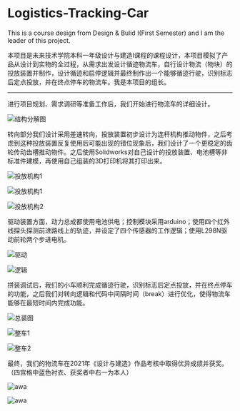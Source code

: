 # Logistics-Tracking-Car
This is a course design from Design &amp; Bulid Ⅰ(First Semester) and I am the leader of this project.

本项目是未来技术学院本科一年级设计与建造Ⅰ课程的课程设计，本项目模拟了产品从设计到实物的全过程，从需求出发设计循迹物流车，自行设计物流（物块）的投放装置并制作，设计循迹和启停逻辑并最终制作出一个能够循迹行驶，识别标志后定点投放，并在终点停车的物流车。我是本项目的组长。

***

进行项目规划、需求调研等准备工作后，我们开始进行物流车的详细设计。

![结构分解图](https://github.com/LancashireLiu/Logistics-Tracking-Car/blob/main/picstru.png)



转向部分我们设计采用差速转向，投放装置初步设计为连杆机构推动物件，之后考虑到这种投放装置反复使用后可能出现的错位现象后，我们设计了一个更稳定的齿轮传动齿槽推动物件。之后使用Solidworks对自己设计的投放装置、电池槽等非标准件建模，再使用自己组装的3D打印机将其打印出来。

![投放机构1](https://github.com/LancashireLiu/Logistics-Tracking-Car/blob/main/picth1.png)

![投放机构1](https://github.com/LancashireLiu/Logistics-Tracking-Car/blob/main/picass.png)

![投放机构2](https://github.com/LancashireLiu/Logistics-Tracking-Car/blob/main/picth2.png)

驱动装置方面，动力总成都使用电池供电；控制模块采用arduino；使用四个红外线探头探测前进路线上的轨迹，并设定了四个传感器的工作逻辑；使用L298N驱动前轮两个步进电机。

![驱动](https://github.com/LancashireLiu/Logistics-Tracking-Car/blob/main/picass.png)

![逻辑](https://github.com/LancashireLiu/Logistics-Tracking-Car/blob/main/piccon.png)

拼装调试后，我们的小车顺利完成循迹行驶，识别标志后定点投放，并在终点停车的功能，之后我们对转向逻辑和代码中间隔时间（break）进行优化，使得物流车能够在最短时间内完成功能。

![总装图](https://github.com/LancashireLiu/Logistics-Tracking-Car/blob/main/picdraw.png)

![整车1](https://github.com/LancashireLiu/Logistics-Tracking-Car/blob/main/picz1.jpg)

![整车2](https://github.com/LancashireLiu/Logistics-Tracking-Car/blob/main/picz2.jpg)

最终，我们的物流车在2021年《设计与建造》作品考核中取得优异成绩并获奖。（四宫格中蓝色衬衣、获奖者中右一为本人）

![awa](https://github.com/LancashireLiu/Logistics-Tracking-Car/blob/main/picmatch.png)

![awa](https://github.com/LancashireLiu/Logistics-Tracking-Car/blob/main/picaward.jpg)
